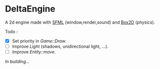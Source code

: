 # DeltaEngine
A 2d engine made with [SFML](https://www.sfml-dev.org/) (window,render,sound) and [Box2D](https://box2d.org/) (physics).

Todo :
- [x] Set priority in *Game::Draw*.
- [ ] Improve *Light* (shadows, unidirectional light, ...).
- [ ] Improve *Entity::move*.

*In building...*
